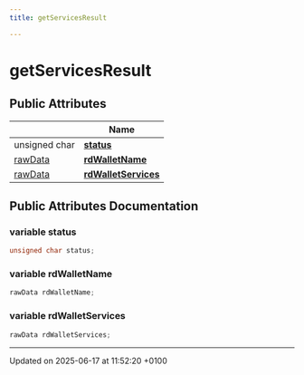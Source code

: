 ```yaml
---
title: getServicesResult

---
```


# getServicesResult





## Public Attributes

|                | Name           |
| -------------- | -------------- |
| unsigned char | **[status](structget_services_result.md#variable-status)**  |
| [rawData](structraw_data.md) | **[rdWalletName](structget_services_result.md#variable-rdwalletname)**  |
| [rawData](structraw_data.md) | **[rdWalletServices](structget_services_result.md#variable-rdwalletservices)**  |

## Public Attributes Documentation

### variable status

```cpp
unsigned char status;
```


### variable rdWalletName

```cpp
rawData rdWalletName;
```


### variable rdWalletServices

```cpp
rawData rdWalletServices;
```


-------------------------------

Updated on 2025-06-17 at 11:52:20 +0100